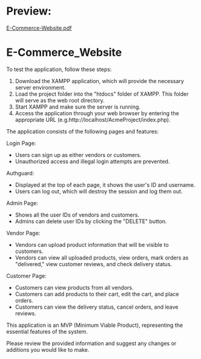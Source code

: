 # Preview:
[E-Commerce-Website.pdf](https://github.com/MinavKaria/E-Commerce_Website/files/12445515/E-Commerce-Website.pdf)

# E-Commerce_Website

To test the application, follow these steps:

1. Download the XAMPP application, which will provide the necessary server environment.
2. Load the project folder into the "htdocs" folder of XAMPP. This folder will serve as the web root directory.
3. Start XAMPP and make sure the server is running.
4. Access the application through your web browser by entering the appropriate URL (e.g.http://localhost/AcmeProject/index.php).

The application consists of the following pages and features:

Login Page:
- Users can sign up as either vendors or customers.
- Unauthorized access and illegal login attempts are prevented.

Authguard:
- Displayed at the top of each page, it shows the user's ID and username.
- Users can log out, which will destroy the session and log them out.

Admin Page:
- Shows all the user IDs of vendors and customers.
- Admins can delete user IDs by clicking the "DELETE" button.

Vendor Page:
- Vendors can upload product information that will be visible to customers.
- Vendors can view all uploaded products, view orders, mark orders as "delivered," view customer reviews, and check delivery status.

Customer Page:
- Customers can view products from all vendors.
- Customers can add products to their cart, edit the cart, and place orders.
- Customers can view the delivery status, cancel orders, and leave reviews.

This application is an MVP (Minimum Viable Product), representing the essential features of the system.

Please review the provided information and suggest any changes or additions you would like to make.







	
